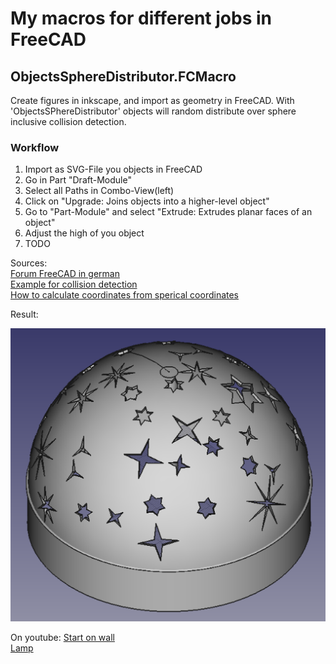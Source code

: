 # My macros for different jobs in FreeCAD

## ObjectsSphereDistributor.FCMacro
Create figures in inkscape, and import as geometry in FreeCAD. With 'ObjectsSPhereDistributor' objects will random distribute over sphere inclusive collision detection.

### Workflow
1. Import as SVG-File you objects in FreeCAD
2. Go in Part "Draft-Module"
3. Select all Paths in Combo-View(left)
4. Click on "Upgrade: Joins objects into a higher-level object"
5. Go to "Part-Module" and select "Extrude: Extrudes planar faces of an object"
6. Adjust the high of you object
7. TODO

Sources:  
[Forum FreeCAD in german](https://forum.freecadweb.org/viewtopic.php?f=13&t=25064)  
[Example for collision detection](https://github.com/FreeCAD/FreeCAD-macros/blob/master/Utility/HighlightCommon.FCMacro)  
[How to calculate coordinates from sperical coordinates](https://en.wikipedia.org/wiki/Spherical_coordinate_system)  

Result:

![Picture](ObjectSphereDistributor.png)

On youtube:
[Start on wall](https://www.youtube.com/watch?v=Owqz37V-LQc)  
[Lamp](https://www.youtube.com/watch?v=VS3f4zUfHAM)  
